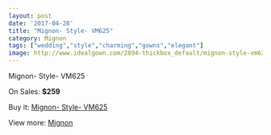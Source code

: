 ```yaml
---
layout: post
date: '2017-04-28'
title: "Mignon- Style- VM625"
category: Mignon
tags: ["wedding","style","charming","gowns","elegant"]
image: http://www.idealgown.com/2894-thickbox_default/mignon-style-vm625.jpg
---
```

Mignon- Style- VM625

On Sales: **$259**
<a href="https://www.idealgown.com/en/mignon/1374-mignon-style-vm625.html"><amp-img layout="responsive" width="600" height="600" src="//www.idealgown.com/2894-thickbox_default/mignon-style-vm625.jpg" alt="Mignon- Style- VM625 0" /></a>

Buy it: [Mignon- Style- VM625](https://www.idealgown.com/en/mignon/1374-mignon-style-vm625.html "Mignon- Style- VM625")

View more: [Mignon](https://www.idealgown.com/en/17-mignon "Mignon")